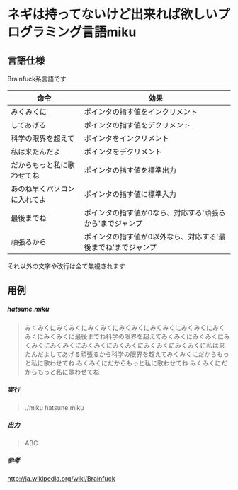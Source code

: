 ネギは持ってないけど出来れば欲しいプログラミング言語miku
====

言語仕様
----

Brainfuck系言語です

|命令|効果|
|-|-|
|みくみくに|ポインタの指す値をインクリメント|
|してあげる|ポインタの指す値をデクリメント|
|科学の限界を超えて|ポインタをインクリメント|
|私は来たんだよ|ポインタをデクリメント|
|だからもっと私に歌わせてね|ポインタの指す値を標準出力|
|あのね早くパソコンに入れてよ|ポインタの指す値に標準入力|
|最後までね|ポインタの指す値が0なら、対応する'頑張るから'までジャンプ|
|頑張るから|ポインタの指す値が0以外なら、対応する'最後までね'までジャンプ|

それ以外の文字や改行は全て無視されます

用例
----

##### hatsune.miku

> みくみくにみくみくにみくみくにみくみくにみくみくにみくみくにみくみくにみくみくに最後までね科学の限界を超えてみくみくにみくみくにみくみくにみくみくにみくみくにみくみくにみくみくにみくみくに私は来たんだよしてあげる頑張るから科学の限界を超えてみくみくにだからもっと私に歌わせてね
> みくみくにだからもっと私に歌わせてね
> みくみくにだからもっと私に歌わせてね

##### 実行
> ./miku hatsune.miku

##### 出力

> ABC

##### 参考

http://ja.wikipedia.org/wiki/Brainfuck

